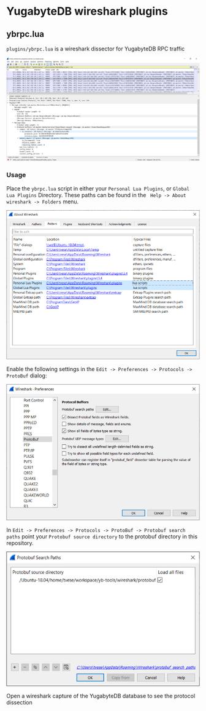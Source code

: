 # YugabyteDB wireshark plugins

## ybrpc.lua
`plugins/ybrpc.lua` is a wireshark dissector for YugabyteDB RPC traffic

![wireshark_dissection](./images/ybrpc_dissection.png)

### Usage

Place the `ybrpc.lua` script in either your `Personal Lua Plugins`, or `Global Lua Plugins` Directory. These paths can be found in the ` Help -> About wireshark -> Folders` menu.

![plugins directory](./images/wireshark_about.png)

Enable the following settings in the `Edit -> Preferences -> Protocols -> ProtoBuf` dialog:

![protobuf_settings](./images/protobuf_settings.png)

In `Edit -> Preferences -> Protocols -> ProtoBuf -> Protobuf search paths` point your `Protobuf source directory` to the protobuf directory in this repository.

![protobuf_searchpath](./images/protobuf_searchpath.png)

Open a wireshark capture of the YugabyteDB database to see the protocol dissection
